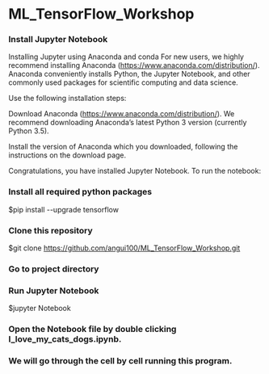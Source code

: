 # ML_TensorFlow_Workshop

### Install Jupyter Notebook
Installing Jupyter using Anaconda and conda
For new users, we highly recommend installing Anaconda (https://www.anaconda.com/distribution/). Anaconda conveniently installs Python, the Jupyter Notebook, and other commonly used packages for scientific computing and data science.

Use the following installation steps:

Download Anaconda (https://www.anaconda.com/distribution/). We recommend downloading Anaconda’s latest Python 3 version (currently Python 3.5).

Install the version of Anaconda which you downloaded, following the instructions on the download page.

Congratulations, you have installed Jupyter Notebook. To run the notebook:

### Install all required python packages
$pip install --upgrade tensorflow

### Clone this repository
$git clone https://github.com/angui100/ML_TensorFlow_Workshop.git

### Go to project directory

### Run Jupyter Notebook
$jupyter Notebook

### Open the Notebook file by double clicking I_love_my_cats_dogs.ipynb.

### We will go through the cell by cell running this program.